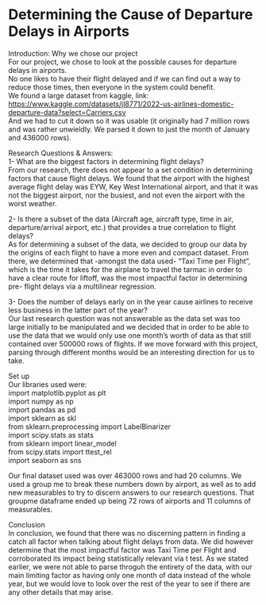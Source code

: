 # Determining the Cause of Departure Delays in Airports
 
Introduction: Why we chose our project<br />
For our project, we chose to look at the possible causes for departure delays in airports.<br />
No one likes to have their flight delayed and if we can find out a way to reduce those times, then everyone in the system could benefit.<br />
We found a large dataset from kaggle, link: https://www.kaggle.com/datasets/jl8771/2022-us-airlines-domestic-departure-data?select=Carriers.csv<br />
And we had to cut it down so it was usable (it originally had 7 million rows and was rather unwieldly. We parsed it down to just the month of January and 436000 rows).<br />

Research Questions & Answers:<br />
1-	What are the biggest factors in determining flight delays?<br />
    From our research, there does not appear to a set condition in determining factors that cause flight delays. We found that the airport with the highest average flight delay was EYW, Key West        International airport, and that it was not the biggest airport, nor the busiest, and not even the airport with the worst weather. <br />
    
2-	Is there a subset of the data (Aircraft age, aircraft type, time in air, departure/arrival airport, etc.) that provides a true correlation to flight delays?<br />
    As for determining a subset of the data, we decided to group our data by the origins of each flight to have a more even and compact dataset. From there, we determined that -amongst the data         used- “Taxi Time per Flight”, which is the time it takes for the airplane to travel the tarmac in order to have a clear route for liftoff, was the most impactful factor in determining pre-          flight delays via a multilinear regression.<be />
    
3-	Does the number of delays early on in the year cause airlines to receive less business in the latter part of the year?<br />
    Our last research question was not answerable as the data set was too large initially to be manipulated and we decided that in order to be able to use the data that we would only use one            month’s worth of data as that still contained over 500000 rows of flights. If we move forward with this project, parsing through different months would be an interesting direction for us to         take.<br />

Set up<br />
Our libraries used were:<br />
import matplotlib.pyplot as plt<br />
import numpy as np<br />
import pandas as pd<br />
import sklearn as skl<br />
from sklearn.preprocessing import LabelBinarizer<br />
import scipy.stats as stats<br />
from sklearn import linear_model<br />
from scipy.stats import ttest_rel<br />
import seaborn as sns<br />

Our final dataset used was over 463000 rows and had 20 columns. We used a group me to break these numbers down by airport, as well as to add new measurables to try to discern answers to our research questions. That groupme dataframe ended up being 72 rows of airports and 11 columns of measurables. <br />

Conclusion<br />
In conclusion, we found that there was no discerning pattern in finding a catch all factor when talking about flight delays from data. We did however determine that the most impactful factor was Taxi Time per Flight and corroborated its impact being statistically relevant via t test. As we stated earlier, we were not able to parse throguh the entirety of the data, with our main limiting factor as having only one month of data instead of the whole year, but we would love to look over the rest of the year to see if there are any other details that may arise.



